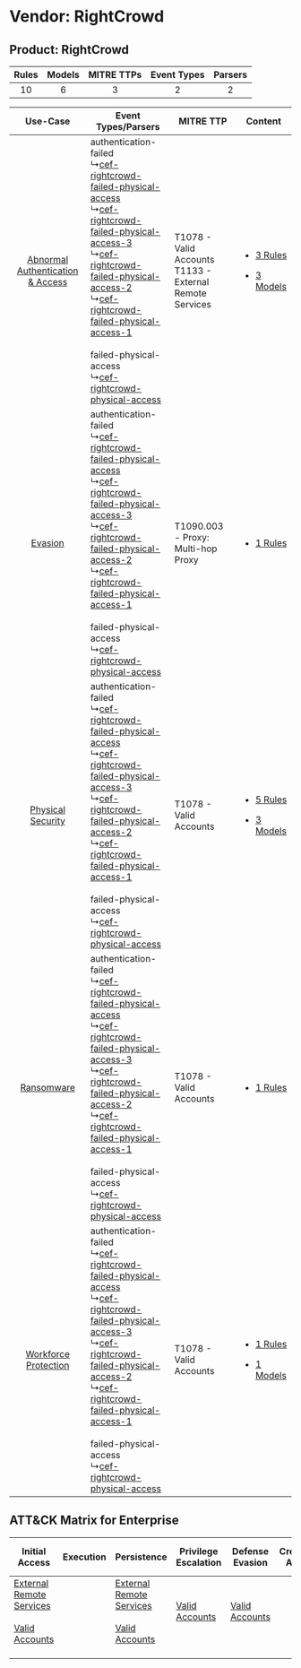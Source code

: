 Vendor: RightCrowd
==================
Product: RightCrowd
-------------------
| Rules | Models | MITRE TTPs | Event Types | Parsers |
|:-----:|:------:|:----------:|:-----------:|:-------:|
|  10   |   6    |     3      |      2      |    2    |

|    Use-Case    | Event Types/Parsers    | MITRE TTP    | Content    |
|:----:| ---- | ---- | ---- |
| [Abnormal Authentication & Access](../../../UseCases/uc_abnormal_authentication_&_access.md) |  authentication-failed<br> ↳[cef-rightcrowd-failed-physical-access](Ps/pC_cefrightcrowdfailedphysicalaccess.md)<br> ↳[cef-rightcrowd-failed-physical-access-3](Ps/pC_cefrightcrowdfailedphysicalaccess3.md)<br> ↳[cef-rightcrowd-failed-physical-access-2](Ps/pC_cefrightcrowdfailedphysicalaccess2.md)<br> ↳[cef-rightcrowd-failed-physical-access-1](Ps/pC_cefrightcrowdfailedphysicalaccess1.md)<br><br> failed-physical-access<br> ↳[cef-rightcrowd-physical-access](Ps/pC_cefrightcrowdphysicalaccess.md)<br> | T1078 - Valid Accounts<br>T1133 - External Remote Services<br> | [<ul><li>3 Rules</li></ul><ul><li>3 Models</li></ul>](RM/r_m_rightcrowd_rightcrowd_Abnormal_Authentication_&_Access.md) |
|    [Evasion](../../../UseCases/uc_evasion.md)    |  authentication-failed<br> ↳[cef-rightcrowd-failed-physical-access](Ps/pC_cefrightcrowdfailedphysicalaccess.md)<br> ↳[cef-rightcrowd-failed-physical-access-3](Ps/pC_cefrightcrowdfailedphysicalaccess3.md)<br> ↳[cef-rightcrowd-failed-physical-access-2](Ps/pC_cefrightcrowdfailedphysicalaccess2.md)<br> ↳[cef-rightcrowd-failed-physical-access-1](Ps/pC_cefrightcrowdfailedphysicalaccess1.md)<br><br> failed-physical-access<br> ↳[cef-rightcrowd-physical-access](Ps/pC_cefrightcrowdphysicalaccess.md)<br> | T1090.003 - Proxy: Multi-hop Proxy<br>    | [<ul><li>1 Rules</li></ul>](RM/r_m_rightcrowd_rightcrowd_Evasion.md)    |
|    [Physical Security](../../../UseCases/uc_physical_security.md)    |  authentication-failed<br> ↳[cef-rightcrowd-failed-physical-access](Ps/pC_cefrightcrowdfailedphysicalaccess.md)<br> ↳[cef-rightcrowd-failed-physical-access-3](Ps/pC_cefrightcrowdfailedphysicalaccess3.md)<br> ↳[cef-rightcrowd-failed-physical-access-2](Ps/pC_cefrightcrowdfailedphysicalaccess2.md)<br> ↳[cef-rightcrowd-failed-physical-access-1](Ps/pC_cefrightcrowdfailedphysicalaccess1.md)<br><br> failed-physical-access<br> ↳[cef-rightcrowd-physical-access](Ps/pC_cefrightcrowdphysicalaccess.md)<br> | T1078 - Valid Accounts<br>    | [<ul><li>5 Rules</li></ul><ul><li>3 Models</li></ul>](RM/r_m_rightcrowd_rightcrowd_Physical_Security.md)    |
|    [Ransomware](../../../UseCases/uc_ransomware.md)    |  authentication-failed<br> ↳[cef-rightcrowd-failed-physical-access](Ps/pC_cefrightcrowdfailedphysicalaccess.md)<br> ↳[cef-rightcrowd-failed-physical-access-3](Ps/pC_cefrightcrowdfailedphysicalaccess3.md)<br> ↳[cef-rightcrowd-failed-physical-access-2](Ps/pC_cefrightcrowdfailedphysicalaccess2.md)<br> ↳[cef-rightcrowd-failed-physical-access-1](Ps/pC_cefrightcrowdfailedphysicalaccess1.md)<br><br> failed-physical-access<br> ↳[cef-rightcrowd-physical-access](Ps/pC_cefrightcrowdphysicalaccess.md)<br> | T1078 - Valid Accounts<br>    | [<ul><li>1 Rules</li></ul>](RM/r_m_rightcrowd_rightcrowd_Ransomware.md)    |
|    [Workforce Protection](../../../UseCases/uc_workforce_protection.md)    |  authentication-failed<br> ↳[cef-rightcrowd-failed-physical-access](Ps/pC_cefrightcrowdfailedphysicalaccess.md)<br> ↳[cef-rightcrowd-failed-physical-access-3](Ps/pC_cefrightcrowdfailedphysicalaccess3.md)<br> ↳[cef-rightcrowd-failed-physical-access-2](Ps/pC_cefrightcrowdfailedphysicalaccess2.md)<br> ↳[cef-rightcrowd-failed-physical-access-1](Ps/pC_cefrightcrowdfailedphysicalaccess1.md)<br><br> failed-physical-access<br> ↳[cef-rightcrowd-physical-access](Ps/pC_cefrightcrowdphysicalaccess.md)<br> | T1078 - Valid Accounts<br>    | [<ul><li>1 Rules</li></ul><ul><li>1 Models</li></ul>](RM/r_m_rightcrowd_rightcrowd_Workforce_Protection.md)    |

ATT&CK Matrix for Enterprise
----------------------------
| Initial Access                                                                                                                                   | Execution | Persistence                                                                                                                                      | Privilege Escalation                                                | Defense Evasion                                                     | Credential Access | Discovery | Lateral Movement | Collection | Command and Control                                                                                                                       | Exfiltration | Impact |
| ------------------------------------------------------------------------------------------------------------------------------------------------ | --------- | ------------------------------------------------------------------------------------------------------------------------------------------------ | ------------------------------------------------------------------- | ------------------------------------------------------------------- | ----------------- | --------- | ---------------- | ---------- | ----------------------------------------------------------------------------------------------------------------------------------------- | ------------ | ------ |
| [External Remote Services](https://attack.mitre.org/techniques/T1133)<br><br>[Valid Accounts](https://attack.mitre.org/techniques/T1078)<br><br> |           | [External Remote Services](https://attack.mitre.org/techniques/T1133)<br><br>[Valid Accounts](https://attack.mitre.org/techniques/T1078)<br><br> | [Valid Accounts](https://attack.mitre.org/techniques/T1078)<br><br> | [Valid Accounts](https://attack.mitre.org/techniques/T1078)<br><br> |                   |           |                  |            | [Proxy: Multi-hop Proxy](https://attack.mitre.org/techniques/T1090/003)<br><br>[Proxy](https://attack.mitre.org/techniques/T1090)<br><br> |              |        |